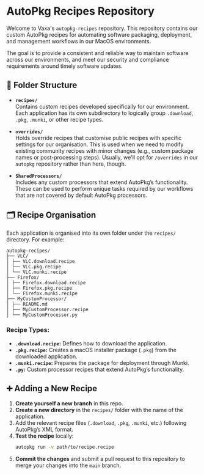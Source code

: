 # AutoPkg Recipes Repository

Welcome to Vaxa's `autopkg-recipes` repository. This repository contains our custom AutoPkg recipes for automating software packaging, deployment, and management workflows in our MacOS environments. 

The goal is to provide a consistent and reliable way to maintain software across our environments, and meet our security and compliance requirements around timely software updates.

## 📂 Folder Structure

- **`recipes/`**  
  Contains custom recipes developed specifically for our environment. Each application has its own subdirectory to logically group `.download`, `.pkg`, `.munki`, or other recipe types.
  
- **`overrides/`**  
  Holds override recipes that customise public recipes with specific settings for our organisation. This is used when we need to modify existing community recipes with minor changes (e.g., custom package names or post-processing steps). Usually, we'll opt for `/overrides` in our `autopkg` repository rather than here, though.

- **`SharedProcessors/`**  
  Includes any custom processors that extend AutoPkg’s functionality. These can be used to perform unique tasks required by our workflows that are not covered by default AutoPkg processors.

## 🗂️ Recipe Organisation

Each application is organised into its own folder under the `recipes/` directory. For example:

```
autopkg-recipes/
├── VLC/ 
│ ├── VLC.download.recipe 
│ ├── VLC.pkg.recipe 
│ └── VLC.munki.recipe
├── Firefox/ 
│ ├── Firefox.download.recipe 
│ ├── Firefox.pkg.recipe 
│ └── Firefox.munki.recipe 
├── MyCustomProcessor/ 
│ ├── README.md 
│ ├── MyCustomProcessor.recipe 
│ └── MyCustomProcessor.py

```

### Recipe Types:

- **`.download.recipe`:** Defines how to download the application.  
- **`.pkg.recipe`:** Creates a macOS installer package (`.pkg`) from the downloaded application.  
- **`.munki.recipe`:** Prepares the package for deployment through Munki.  
- **`.py`:** Custom processor recipes that extend AutoPkg’s functionality.

## ➕ Adding a New Recipe

1. **Create yourself a new branch** in this repo.
2. **Create a new directory** in the `recipes/` folder with the name of the application.
2. Add the relevant recipe files (`.download`, `.pkg`, `.munki`, etc.) following AutoPkg’s XML format.
3. **Test the recipe** locally:
   ```bash
   autopkg run -v path/to/recipe.recipe
4. **Commit the changes** and submit a pull request to this repository to merge your changes into the `main` branch.